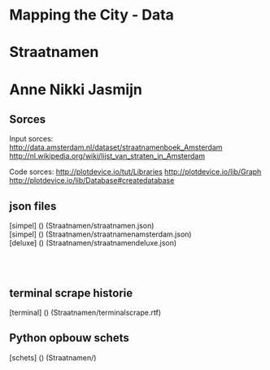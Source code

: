 # Mapping the City - Data
# Straatnamen
# Anne Nikki Jasmijn

## Sorces

Input sorces:
http://data.amsterdam.nl/dataset/straatnamenboek_Amsterdam
http://nl.wikipedia.org/wiki/lijst_van_straten_in_Amsterdam

Code sorces:
http://plotdevice.io/tut/Libraries
http://plotdevice.io/lib/Graph
http://plotdevice.io/lib/Database#createdatabase


## json files
[simpel] () (Straatnamen/straatnamen.json) <br>
[simpel] () (Straatnamen/straatnamenamsterdam.json) <br>
[deluxe] () (Straatnamen/straatnamendeluxe.json) <br>

<br><br>

## terminal scrape historie
[terminal] () (Straatnamen/terminalscrape.rtf) <br>

## Python opbouw schets
[schets] () (Straatnamen/) <br>






